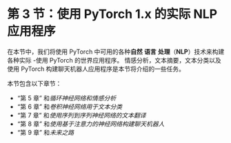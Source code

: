 # 第 3 节：使用 PyTorch 1.x 的实际 NLP 应用程序

在本节中，我们将使用 PyTorch 中可用的各种**自然** **语言** **处理**（**NLP**）技术来构建各种实际 -使用 PyTorch 的世界应用程序。 情感分析，文本摘要，文本分类以及使用 PyTorch 构建聊天机器人应用程序是本节将介绍的一些任务。

本节包含以下章节：

*   “第 5 章” 和*循环神经网络和情感分析*
*   “第 6 章” 和*卷积神经网络用于文本分类*
*   “第 7 章” 和*使用序列到序列神经网络的文本翻译*
*   “第 8 章” 和*使用基于注意力的神经网络构建聊天机器人*
*   “第 9 章” 和*未来之路*